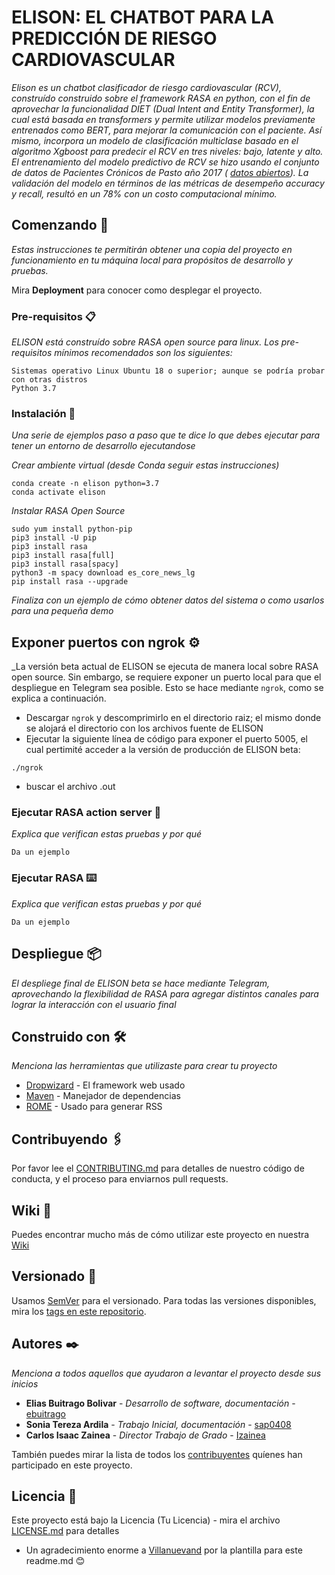 # ELISON: EL CHATBOT PARA LA PREDICCIÓN DE RIESGO CARDIOVASCULAR

_Elison es un chatbot clasificador de riesgo cardiovascular (RCV), construído construido sobre el framework RASA en python, con el fin de aprovechar la funcionalidad DIET (Dual Intent and Entity Transformer), la cual está basada en transformers y permite utilizar modelos previamente entrenados como BERT, para mejorar la comunicación con el paciente. Así mismo, incorpora un modelo de clasificación multiclase basado en el algoritmo Xgboost para predecir el RCV en tres niveles: bajo, latente y alto. El entrenamiento del modelo predictivo de RCV se hizo usando el conjunto de datos de Pacientes Crónicos de Pasto año 2017 ( [datos abiertos](https://www.datos.gov.co/)). La validación del modelo en términos de las métricas de desempeño accuracy y recall, resultó en un 78% con un costo computacional mínimo._

## Comenzando 🚀

_Estas instrucciones te permitirán obtener una copia del proyecto en funcionamiento en tu máquina local para propósitos de desarrollo y pruebas._

Mira **Deployment** para conocer como desplegar el proyecto.


### Pre-requisitos 📋

_ELISON está construído sobre RASA open source para linux. Los pre-requisitos mínimos recomendados son los siguientes:_

```
Sistemas operativo Linux Ubuntu 18 o superior; aunque se podría probar con otras distros
Python 3.7 

```

### Instalación 🔧

_Una serie de ejemplos paso a paso que te dice lo que debes ejecutar para tener un entorno de desarrollo ejecutandose_

_Crear ambiente virtual (desde Conda seguir estas instrucciones)_

```
conda create -n elison python=3.7
conda activate elison
```

_Instalar RASA Open Source_

```
sudo yum install python-pip
pip3 install -U pip
pip3 install rasa
pip3 install rasa[full]
pip3 install rasa[spacy]
python3 -m spacy download es_core_news_lg
pip install rasa --upgrade
```

_Finaliza con un ejemplo de cómo obtener datos del sistema o como usarlos para una pequeña demo_

## Exponer puertos con ngrok ⚙️

_La versión beta actual de ELISON se ejecuta de manera local sobre RASA open source. Sin embargo, se requiere exponer un puerto local para que el despliegue en Telegram sea posible. Esto se hace mediante ``` ngrok ```, como se explica a continuación.

* Descargar ``` ngrok ``` y descomprimirlo en el directorio raiz; el mismo donde se alojará el directorio con los archivos fuente de ELISON
* Ejecutar la siguiente línea de código para exponer el puerto 5005, el cual pertimité acceder a la versión de producción de ELISON beta:

```
./ngrok 
```
  
* buscar el archivo .out 

### Ejecutar RASA action server 🔩

_Explica que verifican estas pruebas y por qué_

```
Da un ejemplo
```

### Ejecutar RASA ⌨️

_Explica que verifican estas pruebas y por qué_

```
Da un ejemplo
```

## Despliegue 📦

_El despliege final de ELISON beta se hace mediante Telegram, aprovechando la flexibilidad de RASA para agregar distintos canales para lograr la interacción con el usuario final_

## Construido con 🛠️

_Menciona las herramientas que utilizaste para crear tu proyecto_

* [Dropwizard](http://www.dropwizard.io/1.0.2/docs/) - El framework web usado
* [Maven](https://maven.apache.org/) - Manejador de dependencias
* [ROME](https://rometools.github.io/rome/) - Usado para generar RSS

## Contribuyendo 🖇️

Por favor lee el [CONTRIBUTING.md](https://gist.github.com/villanuevand/xxxxxx) para detalles de nuestro código de conducta, y el proceso para enviarnos pull requests.

## Wiki 📖

Puedes encontrar mucho más de cómo utilizar este proyecto en nuestra [Wiki](https://github.com/tu/proyecto/wiki)

## Versionado 📌

Usamos [SemVer](http://semver.org/) para el versionado. Para todas las versiones disponibles, mira los [tags en este repositorio](https://github.com/tu/proyecto/tags).

## Autores ✒️

_Menciona a todos aquellos que ayudaron a levantar el proyecto desde sus inicios_

* **Elias Buitrago Bolivar** - *Desarrollo de software, documentación* - [ebuitrago](https://github.com/ebuitrago)
* **Sonia Tereza Ardila** - *Trabajo Inicial, documentación* - [sap0408](https://github.com/sap0408)
* **Carlos Isaac Zainea** - *Director Trabajo de Grado* - [Izainea](https://github.com/Izainea)

También puedes mirar la lista de todos los [contribuyentes](https://github.com/your/project/contributors) quíenes han participado en este proyecto. 

## Licencia 📄

Este proyecto está bajo la Licencia (Tu Licencia) - mira el archivo [LICENSE.md](LICENSE.md) para detalles


* Un agradecimiento enorme a [Villanuevand](https://github.com/Villanuevand) por la plantilla para este readme.md 😊
